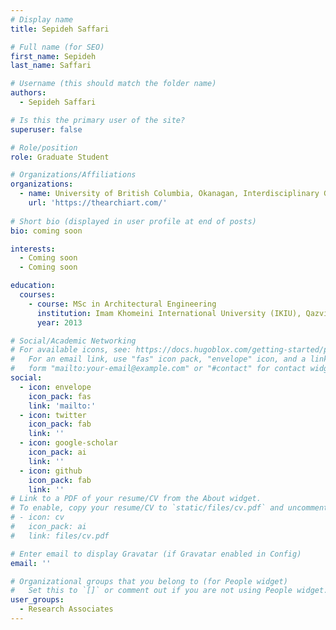 ```yaml
---
# Display name
title: Sepideh Saffari

# Full name (for SEO)
first_name: Sepideh
last_name: Saffari

# Username (this should match the folder name)
authors:
  - Sepideh Saffari

# Is this the primary user of the site?
superuser: false

# Role/position
role: Graduate Student

# Organizations/Affiliations
organizations:
  - name: University of British Columbia, Okanagan, Interdisciplinary Graduate Studies, Digital Arts and Humanities
    url: 'https://thearchiart.com/'
    
# Short bio (displayed in user profile at end of posts)
bio: coming soon

interests:
  - Coming soon 
  - Coming soon

education:
  courses:
    - course: MSc in Architectural Engineering
      institution: Imam Khomeini International University (IKIU), Qazvin, Iran
      year: 2013

# Social/Academic Networking
# For available icons, see: https://docs.hugoblox.com/getting-started/page-builder/#icons
#   For an email link, use "fas" icon pack, "envelope" icon, and a link in the
#   form "mailto:your-email@example.com" or "#contact" for contact widget.
social:
  - icon: envelope
    icon_pack: fas
    link: 'mailto:'
  - icon: twitter
    icon_pack: fab
    link: ''
  - icon: google-scholar
    icon_pack: ai
    link: ''
  - icon: github
    icon_pack: fab
    link: ''
# Link to a PDF of your resume/CV from the About widget.
# To enable, copy your resume/CV to `static/files/cv.pdf` and uncomment the lines below.
# - icon: cv
#   icon_pack: ai
#   link: files/cv.pdf

# Enter email to display Gravatar (if Gravatar enabled in Config)
email: ''

# Organizational groups that you belong to (for People widget)
#   Set this to `[]` or comment out if you are not using People widget.
user_groups:
  - Research Associates
---
```

 
